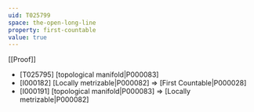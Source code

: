 ```yaml
---
uid: T025799
space: the-open-long-line
property: first-countable
value: true
---
```

[[Proof]]

* [T025795] [topological manifold|P000083]
* [I000182] [Locally metrizable|P000082] => [First Countable|P000028]
* [I000191] [topological manifold|P000083] => [Locally metrizable|P000082]

